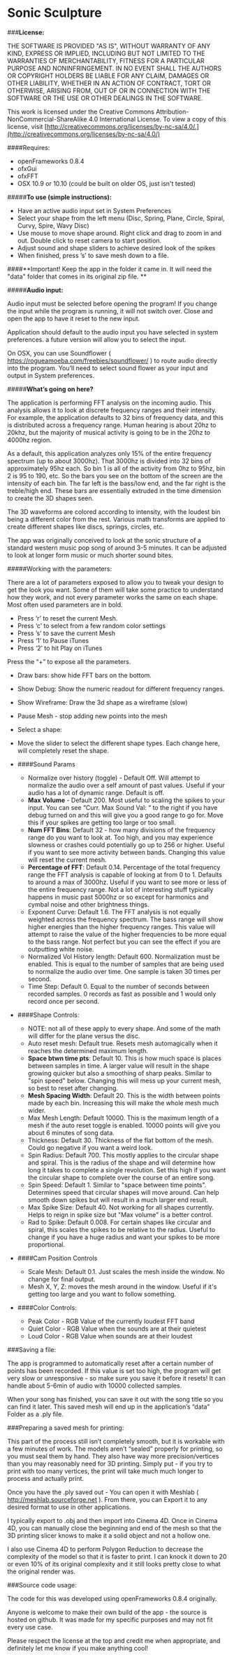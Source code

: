# Sonic Sculpture

###**License:**

THE SOFTWARE IS PROVIDED "AS IS", WITHOUT WARRANTY OF ANY KIND, EXPRESS OR IMPLIED, INCLUDING BUT NOT LIMITED TO THE WARRANTIES OF MERCHANTABILITY, FITNESS FOR A PARTICULAR PURPOSE AND NONINFRINGEMENT. IN NO EVENT SHALL THE AUTHORS OR COPYRIGHT HOLDERS BE LIABLE FOR ANY CLAIM, DAMAGES OR OTHER LIABILITY, WHETHER IN AN ACTION OF CONTRACT, TORT OR OTHERWISE, ARISING FROM, OUT OF OR IN CONNECTION WITH THE SOFTWARE OR THE USE OR OTHER DEALINGS IN THE SOFTWARE.

This work is licensed under the Creative Commons Attribution-NonCommercial-ShareAlike 4.0 International License. To view a copy of this license, visit [http://creativecommons.org/licenses/by-nc-sa/4.0/.](http://creativecommons.org/licenses/by-nc-sa/4.0/)

####Requires:
* openFrameworks 0.8.4
* ofxGui
* ofxFFT
* OSX 10.9 or 10.10 (could be built on older OS, just isn't tested)

#####**To use (simple instructions):**

* Have an active audio input set in System Preferences
* Select your shape from the left menu (Disc, Spring, Plane, Circle, Spiral, Curvy, Spire, Wavy Disc)
* Use mouse to move shape around. Right click and drag to zoom in and out. Double click to reset camera to start position.
* Adjust sound and shape sliders to achieve desired look of the spikes
* When finished, press ’s’ to save mesh down to a file.

####**Important! Keep the app in the folder it came in. It will need the "data" folder that comes in its original zip file. **

#####**Audio input:**

Audio input must be selected before opening the program! If you change the input while the program is running, it will not switch over. Close and open the app to have it reset to the new input.

Application should default to the audio input you have selected in system preferences. a future version will allow you to select the input.

On OSX, you can use Soundflower ( https://rogueamoeba.com/freebies/soundflower/ ) to route audio directly into the program. You’ll need to select sound flower as your input and output in System preferences.

#####**What’s going on here?**

The application is performing FFT analysis on the incoming audio. This analysis allows it to look at discrete frequency ranges and their intensity. For example, the application defaults to 32 bins of frequency data, and this is distributed across a frequency range. Human hearing is about 20hz to 20khz, but the majority of musical activity is going to be in the 20hz to 4000hz region.

As a default, this application analyzes only 15% of the entire frequency spectrum (up to about 3000hz). That 3000hz is divided into 32 bins of approximately 95hz each. So bin 1 is all of the activity from 0hz to 95hz, bin 2 is 95 to 190, etc. So the bars you see on the bottom of the screen are the intensity of each bin. The far left is the bass/low end, and the far right is the treble/high end. These bars are essentially extruded in the time dimension to create the 3D shapes seen. 

The 3D waveforms are colored according to intensity, with the loudest bin being a different color from the rest. Various math transforms are applied to create different shapes like discs, springs, circles, etc.

The app was originally conceived to look at the sonic structure of a standard western music pop song of around 3-5 minutes. It can be adjusted to look at longer form music or much shorter sound bites.

#####Working with the parameters:

There are a lot of parameters exposed to allow you to tweak your design to get the look you want. Some of them will take some practice to understand how they work, and not every parameter works the same on each shape. Most often used parameters are in bold.

* Press ‘r’ to reset the current Mesh.
* Press ‘c’ to select from a few random color settings
* Press ’s’ to save the current Mesh
* Press ‘1’ to Pause iTunes
* Press ‘2’ to hit Play on iTunes

Press the “+” to expose all the parameters.

* Draw bars: show hide FFT bars on the bottom.
* Show Debug: Show the numeric readout for different frequency ranges.
* Show Wireframe: Draw the 3d shape as a wireframe (slow)
* Pause Mesh - stop adding new points into the mesh
* Select a shape: 
* Move the slider to select the different shape types. Each change here, will completely reset the shape.

* ####Sound Params
	* Normalize over history (toggle) - Default Off. Will attempt to normalize the audio over a self amount of past values. Useful if your audio has a lot of dynamic range. Default is off.
	* **Max Volume** - Default 200. Most useful to scaling the spikes to your input. You can see “Curr. Max Sound Val: “ to the right if you have debug turned on and this will give you a good range to go for. Move this if your spikes are getting too large or too small.
	* **Num FFT Bins**: Default 32 - how many divisions of the frequency range do you want to look at. Too high, and you may experience slowness or crashes could potentially go up to 256 or higher. Useful if you want to see more activity between bands. Changing this value will reset the current mesh. 
	* **Percentage of FFT**: Default 0.14. Percentage of the total frequency range the FFT analysis is capable of looking at from 0 to 1. Defaults to around a max of 3000hz. Useful if you want to see more or less of the entire frequency range. Not a lot of interesting stuff typically happens in music past 5000hz or so except for harmonics and cymbal noise and other brightness things.
	* Exponent Curve: Default 1.6. The FFT analysis is not equally weighted across the frequency spectrum. The bass range will show higher energies than the higher frequency ranges. This value will attempt to raise the value of the higher frequencies to be more equal to the bass range. Not perfect but you can see the effect if you are outputting white noise. 
	* Normalized Vol History length: Default 600. Normalization must be enabled. This is equal to the number of samples that are being used to normalize the audio over time. One sample is taken 30 times per second. 
	* Time Step: Default 0. Equal to the number of seconds between recorded samples. 0 records as fast as possible and 1 would only record once per second. 
* ####Shape Controls:
	* NOTE: not all of these apply to every shape. And some of the math will differ for the plane versus the disc. 
	* Auto reset mesh: Default true. Resets mesh automagically when it reaches the determined maximum length. 
	* **Space btwn time pts**: Default 10. This is how much space is places between samples in time. A larger value will result in the shape growing quicker but also a smoothing of sharp peaks. Similar to "spin speed" below. Changing this will mess up your current mesh, so best to reset after changing.
	* **Mesh Spacing Width**: Default 20. This is the width between points made by each bin. Increasing this will make the whole mesh much wider. 
	* Max Mesh Length: Default 10000. This is the maximum length of a mesh if the auto reset toggle is enabled. 10000 points will give you about 6 minutes of song data. 
	* Thickness: Default 30. Thickness of the flat bottom of the mesh. Could go negative if you want a weird look. 
	* Spin Radius: Default 700. This mostly applies to the circular shape and spiral. This is the radius of the shape and will determine how long it takes to complete a single revolution. Set this high if you want the circular shape to complete over the course of an entire song. 
	* Spin Speed: Default 1. Similar to "space between time points". Determines speed that circular shapes will move around. Can help smooth down spikes but will result in a much larger end result. 
	* Max Spike Size: Default 40. Not working for all shapes currently. Helps to reign in spike size but "Max volume" is a better control. 
	* Rad to Spike: Default 0.008. For certain shapes like circular and spiral, this scales the spikes to be relative to the radius. Useful to change if you have a huge radius and want your spikes to be more proportional. 
* ####Cam Position Controls
	* Scale Mesh: Default 0.1. Just scales the mesh inside the window. No change for final output. 
	* Mesh X, Y, Z: moves the mesh around in the window. Useful if it's getting too large and you want to follow something. 
* ####Color Controls:
	* Peak Color - RGB Value of the currently loudest FFT band
	* Quiet Color - RGB Value when the sounds are at their quietest
	* Loud Color - RGB Value when sounds are at their loudest


###Saving a file:

The app is programmed to automatically reset after a certain number of points has been recorded. If this value is set too high, the program will get very slow or unresponsive - so make sure you save it before it resets! It can handle about 5-6min of audio with 10000 collected samples.

When your song has finished, you can save it out with the song title so you can find it later. This saved mesh will end up in the application’s “data” Folder as a .ply file.

###Preparing a saved mesh for printing:

This part of the process still isn’t completely smooth, but it is workable with a few minutes of work. The models aren’t “sealed” properly for printing, so you must seal them by hand. They also have way more precision/vertices than you may reasonably need for 3D printing. Simply put - if you try to print with too many vertices, the print will take much much longer to process and actually print.

Once you have the .ply saved out - You can open it with Meshlab ( http://meshlab.sourceforge.net ). From there, you can Export it to any desired format to use in other applications.

I typically export to .obj and then import into Cinema 4D. Once in Cinema 4D, you can manually close the beginning and end of the mesh so that the 3D printing slicer knows to make it a solid object and not a hollow one.

I also use Cinema 4D to perform Polygon Reduction to decrease the complexity of the model so that it is faster to print. I can knock it down to 20 or even 10% of its original complexity and it still looks pretty close to what the original render was.

###Source code usage:

The code for this was developed using openFrameworks 0.8.4 originally. 

Anyone is welcome to make their own build of the app - the source is hosted on github. It was made for my specific purposes and may not fit every use case.

Please respect the license at the top and credit me when appropriate, and definitely let me know if you make anything cool!
